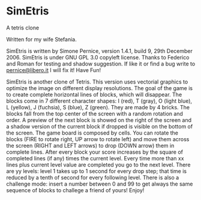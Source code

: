 # SimEtris
A tetris clone

Written for my wife Stefania.

SimEtris is written by Simone Pernice, version 1.4.1, build 9, 29th December 2006.
SimEtris is under GNU GPL 3.0 copyleft license.
Thanks to Federico and Roman for testing and shadow suggestion.
If like it or find a bug write to pernice@libero.it I will fix it! Have Fun!

SimEtris is another clone of Tetris. This version uses vectorial graphics to optimize the image on different display resolutions. 
The goal of the game is to create complete horizontal lines of blocks, which will disappear.
The blocks come in 7 different character shapes: I (red), T (gray), O (light blue), L (yellow), J (fuchsia), S (blue), Z (green). 
They are made by 4 bricks. The blocks fall from the top center of the screen with a random rotation and order. A preview of the next block is showed on the right of the screen and a shadow version of the current block if dropped is visible on the bottom of the screen. 
The game board is composed by cells. You can rotate the blocks (FIRE to rotate right, UP arrow to rotate left) and move them across the screen (RIGHT and LEFT arrows) to drop (DOWN arrow) them in complete lines. 
After every block your score increases by the square of completed lines (if any) times the current level. 
Every time more than xx lines plus current level value are completed you go to the next level. There are yy levels: level 1 takes up to 1 second for every drop step; that time is reduced by a tenth of second for every following level. 
There is also a challenge mode: insert a number between 0 and 99 to get always the same sequence of blocks to challege a friend of yours! 
Enjoy!

